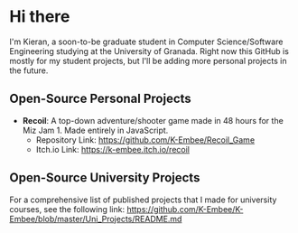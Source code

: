 # Hi there

I'm Kieran, a soon-to-be graduate student in Computer Science/Software Engineering studying at the University of Granada. Right now this GitHub is mostly for my student projects, but I'll be adding more personal projects in the future.

## Open-Source Personal Projects
* **Recoil**: A top-down adventure/shooter game made in 48 hours for the Miz Jam 1. Made entirely in JavaScript.
    * Repository Link: https://github.com/K-Embee/Recoil_Game
    * Itch.io Link: https://k-embee.itch.io/recoil

## Open-Source University Projects
For a comprehensive list of published projects that I made for university courses, see the following link: https://github.com/K-Embee/K-Embee/blob/master/Uni_Projects/README.md
